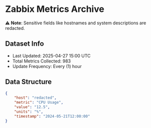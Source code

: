 # Zabbix Metrics Archive

⚠️ **Note**: Sensitive fields like hostnames and system descriptions are redacted.

## Dataset Info
- Last Updated: 2025-04-27 15:00 UTC
- Total Metrics Collected: 983
- Update Frequency: Every (1) hour

## Data Structure
```json
{
    "host": "redacted",
    "metric": "CPU Usage",
    "value": "12.5",
    "units": "%",
    "timestamp": "2024-05-21T12:00:00"
}
```
